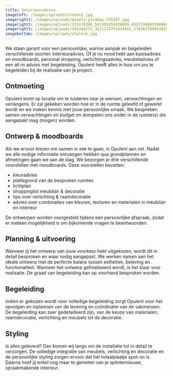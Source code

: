 ```yaml
---
title: Interieuradvies
imageleft: /images/uploads/stalen2.jpg
imageright1: /images/uploads/pexels-pixabay-276267.jpg
imageright2: /images/uploads/321478386_501395255426099_6557334865590868296_n.jpg
imageright3: /images/uploads/346104272_3621174751444561_1703637489438195954_n.jpg
imagebottom: /images/uploads/stalen1.jpg
---
```

<!--StartFragment-->

We staan garant voor een persoonlijke, warme aanpak en begeleiden verschillende soorten interieuradvies. Of je nu nood hebt aan basisadvies en moodboards, personal shopping, verlichtingsadvies, meubeladvies of een all-in advies met begeleiding, Opulent heeft alles in huis om jou te begeleiden bij de realisatie van je project.

## Ontmoeting

Opulent komt op locatie om te luisteren naar je wensen, verwachtingen en verlangens. Er zal gekeken worden hoe er in de ruimte geleefd of gewerkt wordt en we maken kennis met jouw persoonlijke smaak. We bespreken samen verwachtingen en budget en dompelen ons onder in de ruimte(s) die aangepakt mag (mogen) worden.

## Ontwerp & moodboards

Als we ervoor kiezen om samen in zee te gaan, is Opulent aan zet. Nadat we alle nodige informatie ontvangen hebben qua grondplannen en afmetingen gaan we aan de slag. We bezorgen je drie verschillende voorstellen met moodboards. Deze voorstellen bevatten: 

* k﻿leuradvies
* p﻿lattegrond van de besproken ruimtes
* l﻿ichtplan
* s﻿hoppinglist meubilair & decoratie
* t﻿ips over verlichting & raamdecoratie
* a﻿dvies over combinaties van kleuren, texturen en materialen in meubilair en interieur

De ontwerpen worden voorgesteld tijdens een persoonlijke afspraak, zodat er meteen mogelijkheid is om bijkomende vragen te beantwoorden.

## Planning & uitvoering

Wanneer jij het ontwerp van jouw voorkeur hebt uitgekozen, wordt dit in detail besproken en waar nodig aangepast. We werken samen aan het ideale ontwerp met de perfecte balans tussen esthetiek, beleving en functionaliteit. Wanneer het ontwerp gefinaliseerd wordt, is het klaar voor realisatie. De graad van begeleiding kan op voorhand besproken worden.

## Begeleiding

Indien er gekozen wordt voor volledige begeleiding zorgt Opulent voor het opvolgen en inplannen van de levering en coördinatie van de vakmensen. De begeleiding kan zeer gedetailleerd zijn, van de keuze van materialen, raamdecoratie, verlichting en meubels tot de decoratie.

## Styling

Is alles geleverd? Dan komen wij langs om de installatie tot in detail te verzorgen. De volledige integratie van meubels, verlichting en decoratie en de persoonlijke styling zorgen ervoor dat het totaalplaatje spot-on is. Daarna hoef jij enkel nog maar te genieten van je splinternieuwe, spraakmakende interieur.

<!--EndFragment-->